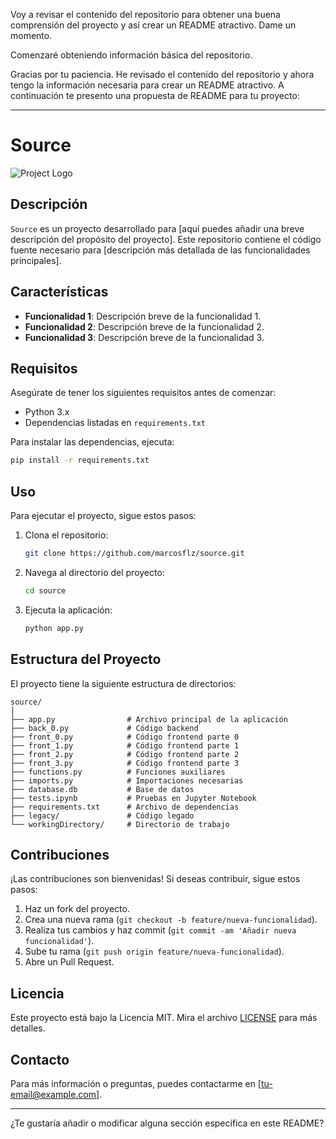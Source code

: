 Voy a revisar el contenido del repositorio para obtener una buena comprensión del proyecto y así crear un README atractivo. Dame un momento.

Comenzaré obteniendo información básica del repositorio.



Gracias por tu paciencia. He revisado el contenido del repositorio y ahora tengo la información necesaria para crear un README atractivo. A continuación te presento una propuesta de README para tu proyecto:

---

# Source

![Project Logo](https://example.com/logo.png) <!-- Puedes agregar un logo si tienes uno -->

## Descripción

`Source` es un proyecto desarrollado para [aquí puedes añadir una breve descripción del propósito del proyecto]. Este repositorio contiene el código fuente necesario para [descripción más detallada de las funcionalidades principales].

## Características

- **Funcionalidad 1**: Descripción breve de la funcionalidad 1.
- **Funcionalidad 2**: Descripción breve de la funcionalidad 2.
- **Funcionalidad 3**: Descripción breve de la funcionalidad 3.

## Requisitos

Asegúrate de tener los siguientes requisitos antes de comenzar:

- Python 3.x
- Dependencias listadas en `requirements.txt`

Para instalar las dependencias, ejecuta:
```bash
pip install -r requirements.txt
```

## Uso

Para ejecutar el proyecto, sigue estos pasos:

1. Clona el repositorio:
    ```bash
    git clone https://github.com/marcosflz/source.git
    ```
2. Navega al directorio del proyecto:
    ```bash
    cd source
    ```
3. Ejecuta la aplicación:
    ```bash
    python app.py
    ```

## Estructura del Proyecto

El proyecto tiene la siguiente estructura de directorios:

```plaintext
source/
│
├── app.py                # Archivo principal de la aplicación
├── back_0.py             # Código backend
├── front_0.py            # Código frontend parte 0
├── front_1.py            # Código frontend parte 1
├── front_2.py            # Código frontend parte 2
├── front_3.py            # Código frontend parte 3
├── functions.py          # Funciones auxiliares
├── imports.py            # Importaciones necesarias
├── database.db           # Base de datos
├── tests.ipynb           # Pruebas en Jupyter Notebook
├── requirements.txt      # Archivo de dependencias
├── legacy/               # Código legado
└── workingDirectory/     # Directorio de trabajo
```

## Contribuciones

¡Las contribuciones son bienvenidas! Si deseas contribuir, sigue estos pasos:

1. Haz un fork del proyecto.
2. Crea una nueva rama (`git checkout -b feature/nueva-funcionalidad`).
3. Realiza tus cambios y haz commit (`git commit -am 'Añadir nueva funcionalidad'`).
4. Sube tu rama (`git push origin feature/nueva-funcionalidad`).
5. Abre un Pull Request.

## Licencia

Este proyecto está bajo la Licencia MIT. Mira el archivo [LICENSE](LICENSE) para más detalles.

## Contacto

Para más información o preguntas, puedes contactarme en [tu-email@example.com].

---

¿Te gustaría añadir o modificar alguna sección específica en este README?
